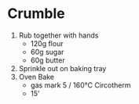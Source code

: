 # Crumble
1. Rub together with hands
    - 120g flour
    - 60g sugar
    - 60g butter
2. Sprinkle out on baking tray
3. Oven Bake
    - gas mark 5 / 160°C Circotherm
    - 15'
